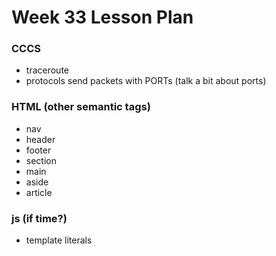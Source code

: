 # Week 33 Lesson Plan

### CCCS

- traceroute <domain>
- protocols send packets with PORTs (talk a bit about ports)


### HTML (other semantic tags)

- nav
- header
- footer
- section
- main
- aside
- article




### js (if time?)

- template literals
